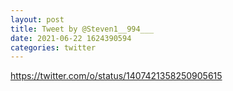 ```yaml
--- 
layout: post 
title: Tweet by @Steven1__994___ 
date: 2021-06-22 1624390594 
categories: twitter 
--- 
```

https://twitter.com/o/status/1407421358250905615